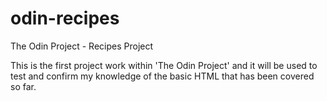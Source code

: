 # odin-recipes
The Odin Project - Recipes Project

This is the first project work within 'The Odin Project' and it will be used to test and confirm my knowledge of the basic HTML that has been covered so far.
